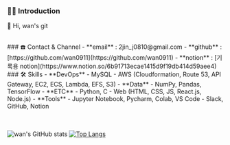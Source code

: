 <!-- ![header](https://capsule-render.vercel.app/api?
type=waving&color=auto&height=300&section=header&text=Hello!%20wan's%20git&fontSize=50&fontColor=ffffff) -->

### 🧑‍💻 Introduction
👋 Hi, wan's git

<br>
### ☎️ Contact & Channel
- **email** : 2jin_j0810@gmail.com
- **github** : [https://github.com/wan0911](https://github.com/wan0911)
- **notion** : [기록용 notion](https://www.notion.so/6b91713ecae1415d9f19db414d59aee4)

<br>
### 🛠️ Skills
- **DevOps**
    - MySQL
    - AWS (Cloudformation, Route 53, API Gateway, EC2, ECS, Lambda, EFS, S3)
- **Data**
    - NumPy, Pandas, TensorFlow
- **ETC**
    - Python, C
    - Web (HTML, CSS, JS, React.js, Node.js)
- **Tools**
    - Jupyter Notebook, Pycharm, Colab, VS Code
    - Slack, GitHub, Notion

<br><br>
![wan's GitHub stats](https://github-readme-stats.vercel.app/api?username=wan0911&show_icons=true&theme=apprentice)
[![Top Langs](https://github-readme-stats.vercel.app/api/top-langs/?username=wan0911&layout=compact&theme=dark)](https://github.com/wan0911/wan0911)
  



<!-- # 👋 Hi, wan's git

<br><br>
<div>

  ### 🛠️ Tech Stack 🛠
  
  <div>
    <img src="https://img.shields.io/badge/HTML-FF9A00?style=for-the-badge&logo=HTML5&logoColor=white">
    <img src="https://img.shields.io/badge/CSS3-2C5BB4?style=for-the-badge&logo=CSS3&logoColor=white">
    <img src="https://img.shields.io/badge/JavaScript-ECD53F?style=for-the-badge&logo=JavaScript&logoColor=black">
    <img src="https://img.shields.io/badge/Sass-CC6699?style=for-the-badge&logo=Sass&logoColor=white">
    <img src="https://img.shields.io/badge/Bootstrap&-7952B3?style=for-the-badge&logo=Bootstrap&logoColor=white">
    <img src="https://img.shields.io/badge/Node.js-339933?style=for-the-badge&logo=Node.js&logoColor=white">
    <br>
    <img src="https://img.shields.io/badge/React-61DAFB?style=for-the-badge&logo=React&logoColor=white">
    <img src="https://img.shields.io/badge/C-A8B9CC?style=for-the-badge&logo=C&logoColor=white">
    <img src="https://img.shields.io/badge/Python-3776AB?style=for-the-badge&logo=Python&logoColor=white">
  </div>

<br><br>
  ### ✨ SNS ✨
  
  <div>
      <a href="https://spot-grin-55d.notion.site/6b91713ecae1415d9f19db414d59aee4"><img src="https://img.shields.io/badge/Notion-000000?style=for-the-badge&logo=Notion&logoColor=white"></a>
    <a href="https://velog.io/@2jin_j"><img src="https://img.shields.io/badge/velog-20C997?style=for-the-badge&logo=Velog&logoColor=white"></a>
    <img src="https://img.shields.io/badge/Gmail-EA4335?style=for-the-badge&logo=Gmail&logoColor=white">
  </div>
</div> -->


<!--
**wan0911/wan0911** is a ✨ _special_ ✨ repository because its `README.md` (this file) appears on your GitHub profile.

Here are some ideas to get you started:

- 🔭 I’m currently working on ...
- 🌱 I’m currently learning ...
- 👯 I’m looking to collaborate on ...
- 🤔 I’m looking for help with ...
- 💬 Ask me about ...
- 📫 How to reach me: ...
- 😄 Pronouns: ...
- ⚡ Fun fact: ...
-->

